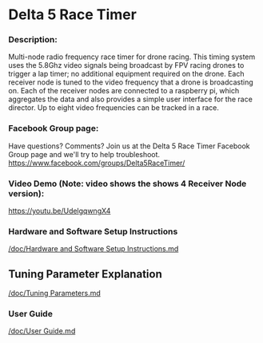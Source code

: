 # Delta 5 Race Timer

### Description:

Multi-node radio frequency race timer for drone racing. This timing system uses the 5.8Ghz video signals being broadcast by FPV racing drones to trigger a lap timer; no additional equipment required on the drone. Each receiver node is tuned to the video frequency that a drone is broadcasting on. Each of the receiver nodes are connected to a raspberry pi, which aggregates the data and also provides a simple user interface for the race director. Up to eight video frequencies can be tracked in a race.

### Facebook Group page:
Have questions? Comments? Join us at the Delta 5 Race Timer Facebook Group page and we'll try to help troubleshoot.
https://www.facebook.com/groups/Delta5RaceTimer/

### Video Demo (Note: video shows the shows 4 Receiver Node version):
https://youtu.be/UdelgqwngX4

### Hardware and Software Setup Instructions
[/doc/Hardware and Software Setup Instructions.md](/doc/Hardware%20and%20Software%20Setup%20Instructions.md)

## Tuning Parameter Explanation
[/doc/Tuning Parameters.md](/doc/Tuning%20Parameters.md)

### User Guide
[/doc/User Guide.md](/doc/User%20Guide.md)

